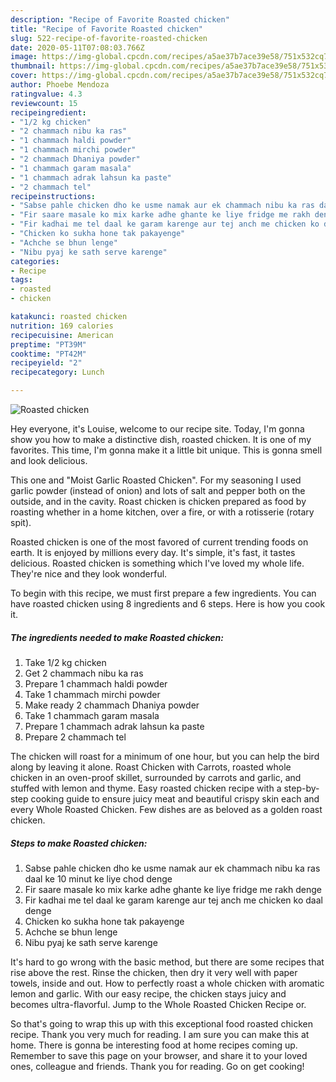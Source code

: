 ```yaml
---
description: "Recipe of Favorite Roasted chicken"
title: "Recipe of Favorite Roasted chicken"
slug: 522-recipe-of-favorite-roasted-chicken
date: 2020-05-11T07:08:03.766Z
image: https://img-global.cpcdn.com/recipes/a5ae37b7ace39e58/751x532cq70/roasted-chicken-recipe-main-photo.jpg
thumbnail: https://img-global.cpcdn.com/recipes/a5ae37b7ace39e58/751x532cq70/roasted-chicken-recipe-main-photo.jpg
cover: https://img-global.cpcdn.com/recipes/a5ae37b7ace39e58/751x532cq70/roasted-chicken-recipe-main-photo.jpg
author: Phoebe Mendoza
ratingvalue: 4.3
reviewcount: 15
recipeingredient:
- "1/2 kg chicken"
- "2 chammach nibu ka ras"
- "1 chammach haldi powder"
- "1 chammach mirchi powder"
- "2 chammach Dhaniya powder"
- "1 chammach garam masala"
- "1 chammach adrak lahsun ka paste"
- "2 chammach tel"
recipeinstructions:
- "Sabse pahle chicken dho ke usme namak aur ek chammach nibu ka ras daal ke 10 minut ke liye chod denge"
- "Fir saare masale ko mix karke adhe ghante ke liye fridge me rakh denge"
- "Fir kadhai me tel daal ke garam karenge aur tej anch me chicken ko daal denge"
- "Chicken ko sukha hone tak pakayenge"
- "Achche se bhun lenge"
- "Nibu pyaj ke sath serve karenge"
categories:
- Recipe
tags:
- roasted
- chicken

katakunci: roasted chicken 
nutrition: 169 calories
recipecuisine: American
preptime: "PT39M"
cooktime: "PT42M"
recipeyield: "2"
recipecategory: Lunch

---
```



![Roasted chicken](https://img-global.cpcdn.com/recipes/a5ae37b7ace39e58/751x532cq70/roasted-chicken-recipe-main-photo.jpg)

Hey everyone, it's Louise, welcome to our recipe site. Today, I'm gonna show you how to make a distinctive dish, roasted chicken. It is one of my favorites. This time, I'm gonna make it a little bit unique. This is gonna smell and look delicious.

This one and &#34;Moist Garlic Roasted Chicken&#34;. For my seasoning I used garlic powder (instead of onion) and lots of salt and pepper both on the outside, and in the cavity. Roast chicken is chicken prepared as food by roasting whether in a home kitchen, over a fire, or with a rotisserie (rotary spit).

Roasted chicken is one of the most favored of current trending foods on earth. It is enjoyed by millions every day. It's simple, it's fast, it tastes delicious. Roasted chicken is something which I've loved my whole life. They're nice and they look wonderful.


To begin with this recipe, we must first prepare a few ingredients. You can have roasted chicken using 8 ingredients and 6 steps. Here is how you cook it.

<!--inarticleads1-->

##### The ingredients needed to make Roasted chicken:

1. Take 1/2 kg chicken
1. Get 2 chammach nibu ka ras
1. Prepare 1 chammach haldi powder
1. Take 1 chammach mirchi powder
1. Make ready 2 chammach Dhaniya powder
1. Take 1 chammach garam masala
1. Prepare 1 chammach adrak lahsun ka paste
1. Prepare 2 chammach tel


The chicken will roast for a minimum of one hour, but you can help the bird along by leaving it alone. Roast Chicken with Carrots, roasted whole chicken in an oven-proof skillet, surrounded by carrots and garlic, and stuffed with lemon and thyme. Easy roasted chicken recipe with a step-by-step cooking guide to ensure juicy meat and beautiful crispy skin each and every Whole Roasted Chicken. Few dishes are as beloved as a golden roast chicken. 

<!--inarticleads2-->

##### Steps to make Roasted chicken:

1. Sabse pahle chicken dho ke usme namak aur ek chammach nibu ka ras daal ke 10 minut ke liye chod denge
1. Fir saare masale ko mix karke adhe ghante ke liye fridge me rakh denge
1. Fir kadhai me tel daal ke garam karenge aur tej anch me chicken ko daal denge
1. Chicken ko sukha hone tak pakayenge
1. Achche se bhun lenge
1. Nibu pyaj ke sath serve karenge


It&#39;s hard to go wrong with the basic method, but there are some recipes that rise above the rest. Rinse the chicken, then dry it very well with paper towels, inside and out. How to perfectly roast a whole chicken with aromatic lemon and garlic. With our easy recipe, the chicken stays juicy and becomes ultra-flavorful. Jump to the Whole Roasted Chicken Recipe or. 

So that's going to wrap this up with this exceptional food roasted chicken recipe. Thank you very much for reading. I am sure you can make this at home. There is gonna be interesting food at home recipes coming up. Remember to save this page on your browser, and share it to your loved ones, colleague and friends. Thank you for reading. Go on get cooking!
